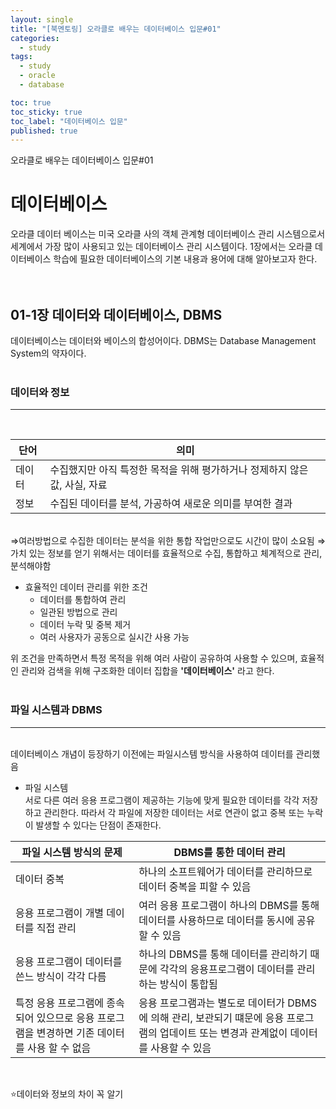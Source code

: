 ```yaml
---
layout: single
title: "[북멘토링] 오라클로 배우는 데이터베이스 입문#01"
categories:
  - study
tags:
  - study
  - oracle
  - database

toc: true
toc_sticky: true
toc_label: "데이터베이스 입문"
published: true
---
```


오라클로 배우는 데이터베이스 입문#01<br>


# 데이터베이스

오라클 데이터 베이스는 미국 오라클 사의 객체 관계형 데이터베이스 관리 시스템으로서 세계에서 가장 많이 사용되고 있는 데이터베이스 관리 시스템이다.
1장에서는 오라클 데이터베이스 학습에 필요한 데이터베이스의 기본 내용과 용어에 대해 알아보고자 한다.<br><br><br>

## 01-1장 데이터와 데이터베이스, DBMS

데이터베이스는 데이터와 베이스의 합성어이다.
DBMS는 Database Management System의 약자이다.<br><br>

### 데이터와 정보
---
<br>

|단어|의미|
|------|------|
|데이터|수집했지만 아직 특정한 목적을 위해 평가하거나 정제하지 않은 값, 사실, 자료|
|정보|수집된 데이터를 분석, 가공하여 새로운 의미를 부여한 결과|

<br>
⇒여러방법으로 수집한 데이터는 분석을 위한 통합 작업만으로도 시간이 많이 소요됨
⇒가치 있는 정보를 얻기 위해서는 데이터를 효율적으로 수집, 통합하고 체계적으로 관리, 분석해야함

- 효율적인 데이터 관리를 위한 조건
  - 데이터를 통합하여 관리
  - 일관된 방법으로 관리
  - 데이터 누락 및 중복 제거
  - 여러 사용자가 공동으로 실시간 사용 가능


위 조건을 만족하면서 특정 목적을 위해 여러 사람이 공유하여 사용할 수 있으며, 효율적인 관리와 검색을 위해 구조화한 데이터 집합을 **'데이터베이스'** 라고 한다.<br><br>

### 파일 시스템과 DBMS
---
<br>
데이터베이스 개념이 등장하기 이전에는 파일시스템 방식을 사용하여 데이터를 관리했음

- 파일 시스템<br>
서로 다른 여러 응용 프로그램이 제공하는 기능에 맞게 필요한 데이터를 각각 저장하고 관리한다. 따라서 각 파일에 저장한 데이터는 서로 연관이 없고 중복 또는 누락이 발생할 수 있다는 단점이 존재한다.

|파일 시스템 방식의 문제|DBMS를 통한 데이터 관리|
|------|------|
|데이터 중복|하나의 소프트웨어가 데이터를 관리하므로 데이터 중복을 피할 수 있음|
|응용 프로그램이 개별 데이터를 직접 관리|여러 응용 프로그램이 하나의 DBMS를 통해 데이터를 사용하므로 데이터를 동시에 공유할 수 있음|
|응용 프로그램이 데이터를 쓴느 방식이 각각 다름|하나의 DBMS를 통해 데이터를 관리하기 때문에 각각의 응용프로그램이 데이터를 관리하는 방식이 통합됨|
|특정 응용 프로그램에 종속되어 있으므로 응용 프로그램을 변경하면 기존 데이터를 사용 할 수 없음|응용 프로그램과는 별도로 데이터가 DBMS에 의해 관리, 보관되기 떄문에 응용 프로그램의 업데이트 또는 변경과 관계없이 데이터를 사용할 수 있음|
<br> 

⭐데이터와 정보의 차이 꼭 알기 


